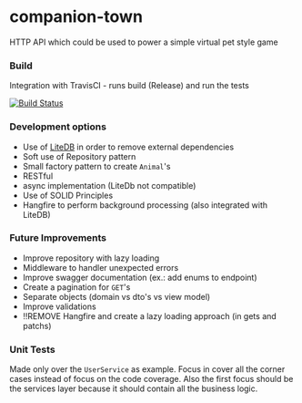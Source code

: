 # companion-town
HTTP API which could be used to power a simple virtual pet style game

### Build
Integration with TravisCI - runs build (Release) and run the tests

[![Build Status](https://travis-ci.org/oandreeeee/companion-town.svg?branch=master)](https://travis-ci.org/oandreeeee/companion-town)

### Development options 
* Use of [LiteDB](http://www.litedb.org/) in order to remove external dependencies
* Soft use of Repository pattern
* Small factory pattern to create `Animal`'s
* RESTful
* async implementation (LiteDb not compatible)
* Use of SOLID Principles
* Hangfire to perform background processing (also integrated with LiteDB)

### Future Improvements
* Improve repository with lazy loading
* Middleware to handler unexpected errors
* Improve swagger documentation (ex.: add enums to endpoint)
* Create a pagination for `GET`'s
* Separate objects (domain vs dto's vs view model)
* Improve validations
* !!REMOVE Hangfire and create a lazy loading approach (in gets and patchs)

### Unit Tests
Made only over the `UserService` as example. Focus in cover all the corner cases instead of focus on the code coverage.
Also the first focus should be the services layer because it should contain all the business logic.
